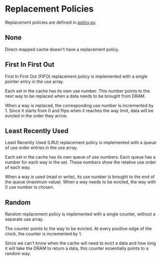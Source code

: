 # Replacement Policies
Replacement policies are defined in [policy.py](../generator/base/policy.py).

## None
Direct-mapped cache doesn't have a replacement policy.

## First In First Out
First In First Out (FIFO) replacement policy is implemented with a single pointer entry
in the use array.

Each set in the cache has its own use number. This number points to the next way
to be replaced when a data needs to be brought from DRAM.

When a way is replaced, the corresponding use number is incremented by 1. Since it
starts from 0 and flips when it reaches the way limit, data will be evicted in the order
they arrive. 

## Least Recently Used
Least Recently Used (LRU) replacement policy is implemented with a queue of use order
entries in the use array.

Each set in the cache has its own queue of use numbers. Each queue has a number for each
way in the set. These numbers show the relative use order of each way.

When a way is used (read or write), its use number is brought to the end of the queue
(maximum value). When a way needs to be evicted, the way with 0 use number is chosen.

## Random
Random replacement policy is implemented with a single counter, without a separate use
array.

The counter points to the way to be evicted. At every positive edge of the clock, the
counter is incremented by 1.

Since we can't know when the cache will need to evict a data and how long it will take
the DRAM to return a data, this counter essentially points to a random way.